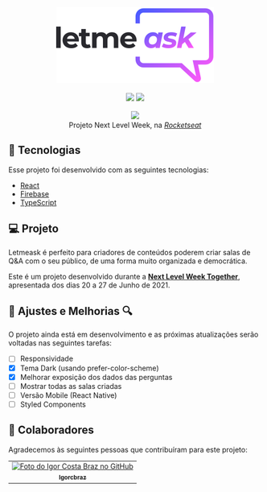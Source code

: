 <!-- Logo -->
<div align="center">
<img  src="src/assets/images/logo.svg"/> <br> <br>
<img  src="https://img.shields.io/website?label=NLW&up_color=%23835afd&up_message=06&url=https%3A%2F%2Fgithub.com%2FIgorcbraz%2FLetmeask%2F"/>
<img  src="https://img.shields.io/website?color=%23835afd&up_message=online&url=https%3A%2F%2Fletmeask-d58e1.firebaseapp.com%2F"/> <br> <br>
</div>

<div align="center">
<img  src="https://raw.githubusercontent.com/rocketseat-education/nlw-06-reactjs/master/.github/cover.svg"/> <br>
<!-- Atribuições-->
Projeto Next Level Week, na <a href="https://rocketseat.com.br/"><em>Rocketseat</em></a>
</div>

## 🧪 Tecnologias

Esse projeto foi desenvolvido com as seguintes tecnologias:
- [React](https://reactjs.org)
- [Firebase](https://firebase.google.com/)
- [TypeScript](https://www.typescriptlang.org/)

## 💻 Projeto

Letmeask é perfeito para criadores de conteúdos poderem criar salas de Q&A com o seu público, de uma forma muito organizada e democrática. 

Este é um projeto desenvolvido durante a **[Next Level Week Together](https://nextlevelweek.com/)**, apresentada dos dias 20 a 27 de Junho de 2021.
  
## 📐 Ajustes e Melhorias 🔍
O projeto ainda está em desenvolvimento e as próximas atualizações serão voltadas nas seguintes tarefas:

- [ ] Responsividade
- [x] Tema Dark (usando prefer-color-scheme)
- [x] Melhorar exposição dos dados das perguntas
- [ ] Mostrar todas as salas criadas
- [ ] Versão Mobile (React Native)
- [ ] Styled Components

## 🤝 Colaboradores

Agradecemos às seguintes pessoas que contribuíram para este projeto:

<table>
  <tr>
    <td align="center">
      <a href="#">
        <img src="https://avatars.githubusercontent.com/u/82618164?v=4" width="100px;" alt="Foto do Igor Costa Braz no GitHub"/><br>
        <sub>
          <b>Igorcbraz</b>
        </sub>
      </a>
    </td>
  </tr>
</table>
